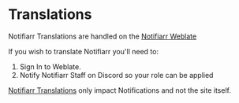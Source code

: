 # Translations

Notifiarr Translations are handled on the [Notifiarr Weblate](https://translate.notifiarr.com/)

If you wish to translate Notifiarr you'll need to:

1. Sign In to Weblate.
1. Notify Notifiarr Staff on Discord so your role can be applied

[Notifiarr Translations](https://translate.notifiarr.com/projects/notifiarr/) only impact Notifications and not the site itself.
